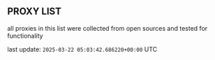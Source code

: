 ## PROXY LIST

all proxies in this list were collected from open sources and tested for functionality

last update: `2025-03-22 05:03:42.686220+00:00` UTC